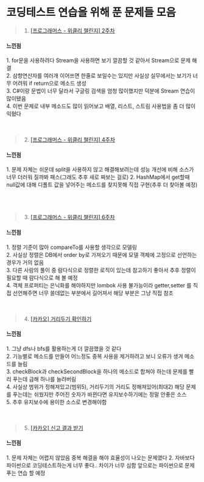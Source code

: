# 코딩테스트 연습을 위해 푼 문제들 모음

>1. [[프로그래머스 - 위클리 챌린지] 2주차](https://github.com/JIWON0813/Practice-For-Test/blob/master/%5B%ED%94%84%EB%A1%9C%EA%B7%B8%EB%9E%98%EB%A8%B8%EC%8A%A4%20-%20%EC%9C%84%ED%81%B4%EB%A6%AC%20%EC%B1%8C%EB%A6%B0%EC%A7%80%5D%202%EC%A3%BC%EC%B0%A8)

<h4>느낀점</h4>
1. for문을 사용하려다 Stream을 사용하면 보기 깔끔할 것 같아서 Stream으로 문제 해결<br>
2. 삼항연산자를 여러개 이어쓰면 한줄로 보일수는 있지만 사실상 실무에서는 보기가 너무 어려워 if return으로 메소드 생성<br>
3. C#이랑 문법이 너무 달라서 구글링 검색을 엄청 많이했지만 덕분에 Stream 연습이 많이됐음<br>
4. 이번 문제로 내부 메소드도 많이 읽어보고 배열, 리스트, 스트림 사용법을 좀 더 많이 익혔다
<br><br><br>

>2. [[프로그래머스 - 위클리 챌린지] 4주차](https://github.com/JIWON0813/Practice-For-Test/blob/master/%5B%ED%94%84%EB%A1%9C%EA%B7%B8%EB%9E%98%EB%A8%B8%EC%8A%A4%20-%20%EC%9C%84%ED%81%B4%EB%A6%AC%20%EC%B1%8C%EB%A6%B0%EC%A7%80%5D%204%EC%A3%BC%EC%B0%A8)

<h4>느낀점</h4>
1. 문제 자체는 쉬운데 split을 사용하지 않고 해결해보려는데 성능 개선에 비해 소스가 너무 더러워 질까봐 패스(그래도 추후 새로 짜보는 걸로)
2. HashMap에서 get할때 null값에 대해 디폴트 값을 넣어주는 메소드를 찾지못해 직접 구현(추후 더 찾아볼 예정)<br>
<br><br><br>

>3. [[프로그래머스 - 위클리 챌린지] 6주차](https://github.com/JIWON0813/Practice-For-Test/blob/master/%5B%ED%94%84%EB%A1%9C%EA%B7%B8%EB%9E%98%EB%A8%B8%EC%8A%A4%20-%20%EC%9C%84%ED%81%B4%EB%A6%AC%20%EC%B1%8C%EB%A6%B0%EC%A7%80%5D%206%EC%A3%BC%EC%B0%A8)

<h4>느낀점</h4>
1. 정렬 기준이 많아 compareTo를 사용할 생각으로 모델링<br>
2. 사실상 정렬은 DB에서 order by로 가져오기 때문에 모델 객체에 고정으로 선언하는 경우가 거의 없음<br>
3. 다른 사람의 풀이 중 람다식으로 정렬한 로직이 있는데 참고하기 좋아서 추후 정렬이 필요할 때 람다식으로 해 볼 예정<br>
4. 객체 프로퍼티는 은닉화를 해야하지만 lombok 사용 불가능이라 getter,setter 를 직접 선언해주면 너무 쓸데없는 부분에서 길어져서 해당 부분은 그냥 직접 참조
<br><br><br>

>4. [[카카오] 거리두기 확인하기](https://github.com/JIWON0813/Practice-For-Test/blob/master/%5B%EC%B9%B4%EC%B9%B4%EC%98%A4%5D%20%EC%8B%A0%EA%B3%A0%20%EA%B2%B0%EA%B3%BC%20%EB%B0%9B%EA%B8%B0%20in%20Python)

<h4>느낀점</h4>
1. 그냥 dfs나 bfs를 활용하는게 더 깔끔했을 것 같다<br>
2. 기능별로 메소드를 만들어 어느정도 중복 사용을 제거하려고 보니 오류가 생겨 메소드를 늘림<br>
3. checkBlock과 checkSecondBlock을 하나의 메소드로 합쳐야 하는데 문제를 빨리 푸는데 급해 하나를 늘려버림<br>
4. 사실상 범위가 정해져있고(범위5), 거리두기의 거리도 정해져있어(최대2) 해당 문제를 푸는데는 쉬웠지만 주어진 숫자가 바뀐다면 유지보수하기에는 정말 안좋은 소스<br>
5. 추후 유지보수에 용이한 소스로 변경해야함
<br><br><br>

>5. [[카카오] 신고 결과 받기](https://github.com/JIWON0813/Practice-For-Test/blob/master/%5B%EC%B9%B4%EC%B9%B4%EC%98%A4%5D%20%EC%8B%A0%EA%B3%A0%20%EA%B2%B0%EA%B3%BC%20%EB%B0%9B%EA%B8%B0%20in%20Python)

<h4>느낀점</h4>
1. 문제 자체는 어렵지 않았음 중복 해결을 해야 효율성이 나오는 문제였다  
2. 자바보다 파이썬으로 코딩테스트하는게 너무 좋다.. 차이가 너무 심함 앞으로는 파이썬으로 문제푸는 연습 할 예정  
<br><br><br>
